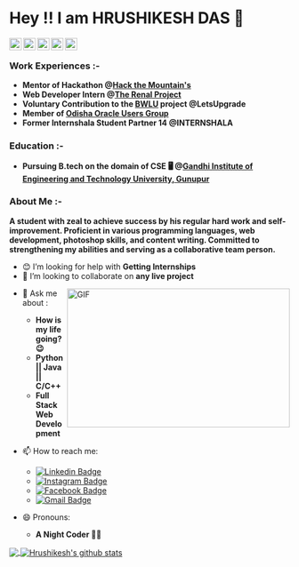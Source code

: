 # Hey !! I am HRUSHIKESH DAS 🤵
<!--<p align="left"> <img src="https://komarev.com/ghpvc/?username=Rishi-121&label=Views&color=blue&style=plastic" alt="Hrushilesh" /> </p>-->
<a href="https://www.linkedin.com/in/hrushikesh-das-468101171/">
  <img align="left" alt="Hrushikesh's LinkedIn" width="22px" src="https://cdn.jsdelivr.net/npm/simple-icons@v3/icons/linkedin.svg" />
</a>
<a href="https://github.com/Rishi-121/">
  <img align="left" alt="Hrushikesh's GitHub" width="22px" src="https://cdn.jsdelivr.net/npm/simple-icons@v3/icons/github.svg" />
</a>
<a href="https://t.me/Hrushikesh_Das/">
  <img align="left" alt="Hrushikesh's Telegram" width="22px" src="https://cdn.jsdelivr.net/npm/simple-icons@v3/icons/telegram.svg" />
</a>
<a href="https://www.instagram.com/hrushikesh_das_official/">
  <img align="left" alt="Hrushikesh's Instagram" width="22px" src="https://cdn.jsdelivr.net/npm/simple-icons@v3/icons/instagram.svg" />
</a>
<a href="https://www.facebook.com/hrushikesh.das.566/">
  <img align="left" alt="Hrushikesh's Facebook" width="22px" src="https://cdn.jsdelivr.net/npm/simple-icons@v3/icons/facebook.svg" />
</a>
<br>

### Work Experiences :-

<!--* **Founder and CMO @ [TECH(OX)](https://www.linkedin.com/company/tech-ox)**-->
* **Mentor of Hackathon @[Hack the Mountain's](https://www.hackthemountain.tech/)**
* **Web Developer Intern @[The Renal Project](https://www.therenalproject.com/)**
* **Voluntary Contribution to the [BWLU](https://letsupgrade.in/BWLU/) project @LetsUpgrade**
* **Member of [Odisha Oracle Users Group](https://odishaoug.in/)**
* **Former Internshala Student Partner 14 @INTERNSHALA**

### Education :-

* **Pursuing B.tech on the domain of CSE 🖥 @[Gandhi Institute of Engineering and Technology University, Gunupur](https://www.giet.edu/)**

<!--
**Rishi-121/Rishi-121** is a ✨ _special_ ✨ repository because its `README.md` (this file) appears on your GitHub profile.

Here are some ideas to get you started:
-->
### About Me :-

**A student with zeal to achieve success by his regular hard work and self-improvement.
Proficient in various programming languages, web development, photoshop skills, and content writing.
Committed to strengthening my abilities and serving as a collaborative team person.**

<!--
- 🔭 I’m currently working on ...
- 🌱 I’m currently learning ...
-->
- 😊 I’m looking for help with **Getting Internships**
- 🤝 I’m looking to collaborate on **any live project**

<img align="right" height="250" width="400" alt="GIF" src="https://miro.medium.com/max/1360/1*IRGHmiGsa16stedQvIaZfw.gif" />

- 💬 Ask me about :
     * **How is my life going? 😉**
     * **Python || Java || C/C++**
     * **Full Stack Web Development**
     
- 📫 How to reach me: 
     *  [![Linkedin Badge](https://img.shields.io/badge/-Hrushikesh-blue?style=flat-square&logo=Linkedin&logoColor=white&link=https://www.linkedin.com/in/hrushikesh-das-468101171/)](https://www.linkedin.com/in/hrushikesh-das-468101171/)
     * [![Instagram Badge](https://img.shields.io/badge/-Hrushikesh-purple?style=flat-square&logo=Instagram&logoColor=white&link=https://www.instagram.com/hrushikesh_das_official/)](https://www.instagram.com/hrushikesh_das_official/)
     * [![Facebook Badge](https://img.shields.io/badge/-Hrushikesh-blue?style=flat-square&logo=Facebook&logoColor=white&link=https://www.facebook.com/hrushikesh.das.566/)](https://www.facebook.com/hrushikesh.das.566/)
     * [![Gmail Badge](https://img.shields.io/badge/-dashrushikesh1121@gmail.com-c14438?style=flat-square&logo=Gmail&logoColor=white&link=mailto:dashrushikesh1121@gmail.com)](mailto:dashrushikesh1121@gmail.com)
- 😄 Pronouns: 
     * **A Night Coder 👨‍💻**
    
<a href="https://github.com/Rishi-121/">
  <img align="center" src="https://github-readme-stats.vercel.app/api/top-langs/?username=Rishi-121&theme=dark&hide_langs_below=1" />
</a>
<a href="https://github.com/Rishi-121/">
 <img align="center" src="https://github-readme-stats.vercel.app/api?username=Rishi-121&&show_icons=true&title_color=ffffff&icon_color=bb2acf&text_color=daf7dc&bg_color=191919" alt="Hrushikesh's github stats"/>
</a>
